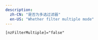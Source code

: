 ```yaml
---
description:
  zh-CN: "是否为多选过滤器"
  en-US: "Whether filter multiple mode"
---
```


```html
[nzFilterMultiple]="false"
```
